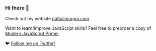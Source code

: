 ### Hi there 👋

<!--
**naftalimurgor/naftalimurgor** is a ✨ _special_ ✨ repository because its `README.md` (this file) appears on your GitHub profile.

Here are some ideas to get you started:

- 🔭 I’m currently working on ...
- 🌱 I’m currently learning ...
- 👯 I’m looking to collaborate on ...
- 🤔 I’m looking for help with ...
- 💬 Ask me about ...
- 📫 How to reach me: ...
- 😄 Pronouns: ...
- ⚡ Fun fact: ...
-->
Check out my website [naftalimurgor.com](https://naftalimurgor.com)

Want to learn/improve JavaScript skills? Feel free to preorder a copy of [Modern JavaScript Primer](https://naftalimurgor.gumroad.com/l/modern-javascript-primer)



🐦 [Follow me on Twitter!](https://twitter.com/nkmurgor)
